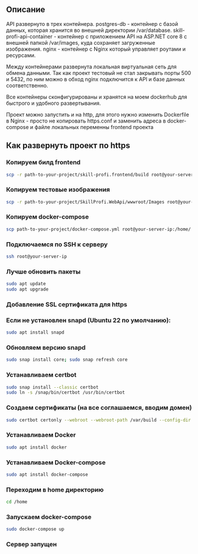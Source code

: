 ## Описание

API развернуто в трех контейнера. postgres-db - контейнер с базой данных, которая хранится во внешней директории /var/database. 
skill-profi-api-container - контейнер с приложением API на ASP.NET core 8 с внешней папкой /var/images, куда сохраняет загруженные 
изображения. nginx - контейнер с Nginx который управляет роутами и ресурсами. 

Между контейнерами развернута локальная виртуальная сеть для обмена данными. Так как проект тестовый не стал закрывать порты 500 и 5432, 
по ним можно в обход nginx подключится к API и базе данных соответственно.

Все контейнеры сконфигурированы и хранятся на моем dockerhub для быстрого и удобного развертывания.

Проект можно запустить и на http, для этого нужно изменить Dockerfile в Nginx - просто не копировать https.conf и заменить адреса в 
docker-compose и файле локальных переменны frontend проекта

## Как развернуть проект по https

### Копируем билд frontend
```bash
scp -r path-to-your-project/skill-profi.frontend/build root@your-server-ip:/var/
```

### Копируем тестовые изображения
```bash
scp -r path-to-your-project/SkillProfi.WebApi/wwwroot/Images root@your-server-ip:/var/
```

### Копируем docker-compose
```bash
scp path-to-your-project/docker-compose.yml root@your-server-ip:/home/
```

### Подключаемся по SSH к серверу
```bash
ssh root@your-server-ip
```

### Лучше обновить пакеты
```bash
sudo apt update
sudo apt upgrade
```

### Добавление SSL сертификата для https
### Если не установлен snapd (Ubuntu 22 по умолчанию):
```bash
sudo apt install snapd
```

### Обновляем версию snapd
```bash
sudo snap install core; sudo snap refresh core
```

### Устанавливаем certbot
```bash
sudo snap install --classic certbot
sudo ln -s /snap/bin/certbot /usr/bin/certbot
```

### Создаем сертификаты (на все соглашаемся, вводим домен)
```bash
sudo certbot certonly --webroot --webroot-path /var/build --config-dir /var/ssl
```

### Устанавливаем Docker
```bash
sudo apt install docker
```

### Устанавливаем Docker-compose
```bash
sudo apt install docker-compose
```

### Переходим в home директорию
```bash
cd /home
```

### Запускаем docker-compose
```bash
sudo docker-compose up
```

### Сервер запущен
